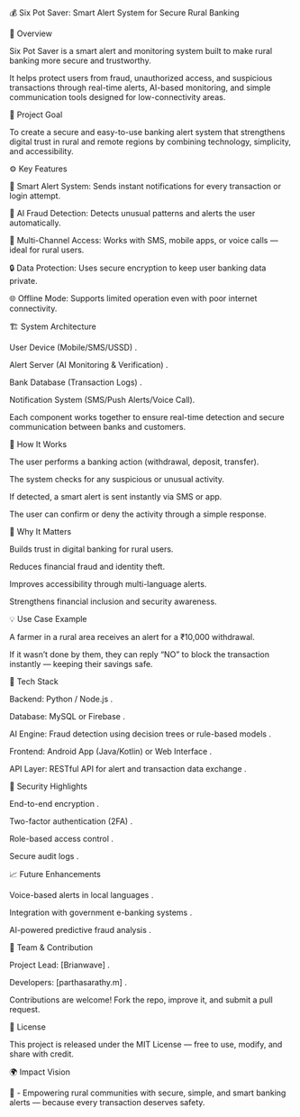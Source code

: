💰 Six Pot Saver: Smart Alert System for Secure Rural Banking

🧭 Overview

Six Pot Saver is a smart alert and monitoring system built to make rural banking more secure and trustworthy.

It helps protect users from fraud, unauthorized access, and suspicious transactions through real-time alerts, AI-based monitoring, and simple communication tools designed for low-connectivity areas.

🎯 Project Goal

To create a secure and easy-to-use banking alert system that strengthens digital trust in rural and remote regions by combining technology, simplicity, and accessibility.

⚙️ Key Features

🔔 Smart Alert System: Sends instant notifications for every transaction or login attempt.

🧠 AI Fraud Detection: Detects unusual patterns and alerts the user automatically.

🏦 Multi-Channel Access: Works with SMS, mobile apps, or voice calls — ideal for rural users.

🔒 Data Protection: Uses secure encryption to keep user banking data private.

🌐 Offline Mode: Supports limited operation even with poor internet connectivity.

🏗️ System Architecture

User Device (Mobile/SMS/USSD) .

Alert Server (AI Monitoring & Verification) .

Bank Database (Transaction Logs) .

Notification System (SMS/Push Alerts/Voice Call).

Each component works together to ensure real-time detection and secure communication between banks and customers.

🚀 How It Works

The user performs a banking action (withdrawal, deposit, transfer).

The system checks for any suspicious or unusual activity.

If detected, a smart alert is sent instantly via SMS or app.

The user can confirm or deny the activity through a simple response.

🌾 Why It Matters

Builds trust in digital banking for rural users.

Reduces financial fraud and identity theft.

Improves accessibility through multi-language alerts.

Strengthens financial inclusion and security awareness.

💡 Use Case Example

A farmer in a rural area receives an alert for a ₹10,000 withdrawal.

If it wasn’t done by them, they can reply “NO” to block the transaction instantly — keeping their savings safe.

🧩 Tech Stack

Backend: Python / Node.js .

Database: MySQL or Firebase .

AI Engine: Fraud detection using decision trees or rule-based models .

Frontend: Android App (Java/Kotlin) or Web Interface .

API Layer: RESTful API for alert and transaction data exchange .

🔐 Security Highlights

End-to-end encryption .

Two-factor authentication (2FA) . 

Role-based access control .

Secure audit logs .

📈 Future Enhancements

Voice-based alerts in local languages .

Integration with government e-banking systems .

AI-powered predictive fraud analysis .

👥 Team & Contribution

Project Lead: [Brianwave] .

Developers: [parthasarathy.m] .

Contributions are welcome! Fork the repo, improve it, and submit a pull request.

📜 License

This project is released under the MIT License — free to use, modify, and share with credit.

🌍 Impact Vision

💫 - Empowering rural communities with secure, simple, and smart banking alerts —
because every transaction deserves safety. 
